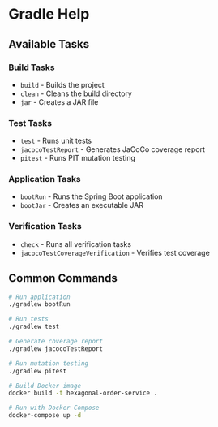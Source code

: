 # Gradle Help

## Available Tasks

### Build Tasks
- `build` - Builds the project
- `clean` - Cleans the build directory
- `jar` - Creates a JAR file

### Test Tasks
- `test` - Runs unit tests
- `jacocoTestReport` - Generates JaCoCo coverage report
- `pitest` - Runs PIT mutation testing

### Application Tasks
- `bootRun` - Runs the Spring Boot application
- `bootJar` - Creates an executable JAR

### Verification Tasks
- `check` - Runs all verification tasks
- `jacocoTestCoverageVerification` - Verifies test coverage

## Common Commands

```bash
# Run application
./gradlew bootRun

# Run tests
./gradlew test

# Generate coverage report
./gradlew jacocoTestReport

# Run mutation testing
./gradlew pitest

# Build Docker image
docker build -t hexagonal-order-service .

# Run with Docker Compose
docker-compose up -d
```
